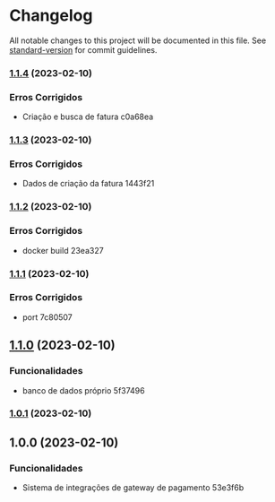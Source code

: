 # Changelog

All notable changes to this project will be documented in this file. See [standard-version](https://github.com/conventional-changelog/standard-version) for commit guidelines.

### [1.1.4](///compare/v1.1.3...v1.1.4) (2023-02-10)


### Erros Corrigidos

* Criação e busca de fatura c0a68ea

### [1.1.3](///compare/v1.1.2...v1.1.3) (2023-02-10)


### Erros Corrigidos

* Dados de criação da fatura 1443f21

### [1.1.2](///compare/v1.1.1...v1.1.2) (2023-02-10)


### Erros Corrigidos

* docker build 23ea327

### [1.1.1](///compare/v1.1.0...v1.1.1) (2023-02-10)


### Erros Corrigidos

* port 7c80507

## [1.1.0](///compare/v1.0.1...v1.1.0) (2023-02-10)


### Funcionalidades

* banco de dados próprio 5f37496

### [1.0.1](///compare/v1.0.0...v1.0.1) (2023-02-10)

## 1.0.0 (2023-02-10)


### Funcionalidades

* Sistema de integrações de gateway de pagamento 53e3f6b
